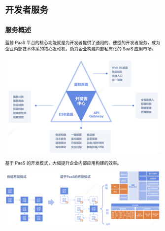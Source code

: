 # 开发者服务

## 服务概述

蓝鲸 PaaS 平台的核心功能就是为开发者提供了通用的、便捷的开发者服务，成为企业内部技术体系的核心发动机，助力企业构建内部私有化的 SaaS 应用市场。

![-w2020](../../assets/devall.png)

基于 PaaS 的开发模式，大幅提升企业内部应用构建的效率。

![-w2020](../../assets/devmoshi.png)
